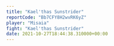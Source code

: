 ```yaml
---
title: "Kael'thas Sunstrider"
reportCode: "Bb7CFY8H2wvRK6yZ"
player: "Misaia"
fight: "Kael'thas Sunstrider"
date: 2021-10-27T18:44:38.310000+00:00
---
```


